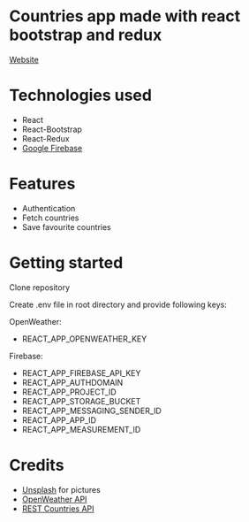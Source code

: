 # Countries app made with react bootstrap and redux

[Website](https://react-bootstrap-countries.netlify.app/)

# Technologies used
- React
- React-Bootstrap
- React-Redux
- [Google Firebase](https://firebase.google.com)

# Features
- Authentication
- Fetch countries
- Save favourite countries

# Getting started
Clone repository

Create .env file in root directory and provide following keys:

OpenWeather:
- REACT_APP_OPENWEATHER_KEY

Firebase:
- REACT_APP_FIREBASE_API_KEY
- REACT_APP_AUTHDOMAIN
- REACT_APP_PROJECT_ID
- REACT_APP_STORAGE_BUCKET
- REACT_APP_MESSAGING_SENDER_ID
- REACT_APP_APP_ID
- REACT_APP_MEASUREMENT_ID

# Credits
- [Unsplash](https://unsplash.com) for pictures
- [OpenWeather API](https://restcountries.com/)
- [REST Countries API](https://openweathermap.org/)
